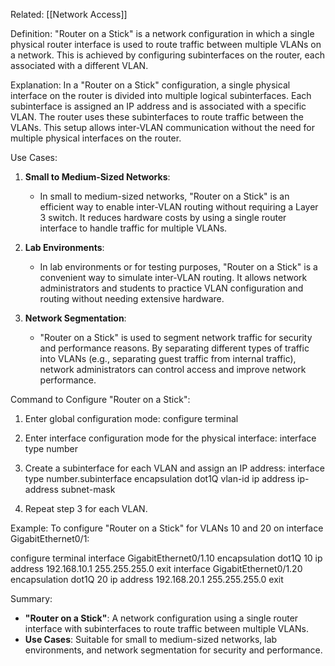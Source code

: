 Related: [[Network Access]]

Definition:
"Router on a Stick" is a network configuration in which a single physical router interface is used to route traffic between multiple VLANs on a network. This is achieved by configuring subinterfaces on the router, each associated with a different VLAN.

Explanation:
In a "Router on a Stick" configuration, a single physical interface on the router is divided into multiple logical subinterfaces. Each subinterface is assigned an IP address and is associated with a specific VLAN. The router uses these subinterfaces to route traffic between the VLANs. This setup allows inter-VLAN communication without the need for multiple physical interfaces on the router.

Use Cases:
1. **Small to Medium-Sized Networks**:
   - In small to medium-sized networks, "Router on a Stick" is an efficient way to enable inter-VLAN routing without requiring a Layer 3 switch. It reduces hardware costs by using a single router interface to handle traffic for multiple VLANs.

2. **Lab Environments**:
   - In lab environments or for testing purposes, "Router on a Stick" is a convenient way to simulate inter-VLAN routing. It allows network administrators and students to practice VLAN configuration and routing without needing extensive hardware.

3. **Network Segmentation**:
   - "Router on a Stick" is used to segment network traffic for security and performance reasons. By separating different types of traffic into VLANs (e.g., separating guest traffic from internal traffic), network administrators can control access and improve network performance.

Command to Configure "Router on a Stick":
1. Enter global configuration mode:
   configure terminal

2. Enter interface configuration mode for the physical interface:
   interface type number

3. Create a subinterface for each VLAN and assign an IP address:
   interface type number.subinterface
   encapsulation dot1Q vlan-id
   ip address ip-address subnet-mask

4. Repeat step 3 for each VLAN.

Example:
To configure "Router on a Stick" for VLANs 10 and 20 on interface GigabitEthernet0/1:

configure terminal
interface GigabitEthernet0/1.10
encapsulation dot1Q 10
ip address 192.168.10.1 255.255.255.0
exit
interface GigabitEthernet0/1.20
encapsulation dot1Q 20
ip address 192.168.20.1 255.255.255.0
exit

Summary:
- **"Router on a Stick"**: A network configuration using a single router interface with subinterfaces to route traffic between multiple VLANs.
- **Use Cases**: Suitable for small to medium-sized networks, lab environments, and network segmentation for security and performance.